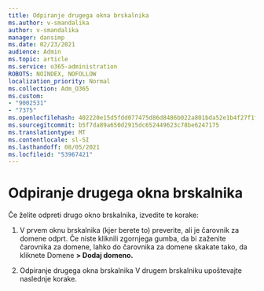 ```yaml
---
title: Odpiranje drugega okna brskalnika
ms.author: v-smandalika
author: v-smandalika
manager: dansimp
ms.date: 02/23/2021
audience: Admin
ms.topic: article
ms.service: o365-administration
ROBOTS: NOINDEX, NOFOLLOW
localization_priority: Normal
ms.collection: Adm_O365
ms.custom:
- "9002531"
- "7375"
ms.openlocfilehash: 402220e15d5fdd077475d86d8486b022a801bda52e1b4f27f1fa385f31316f39
ms.sourcegitcommit: b5f7da89a650d2915dc652449623c78be6247175
ms.translationtype: MT
ms.contentlocale: sl-SI
ms.lasthandoff: 08/05/2021
ms.locfileid: "53967421"
---
```

# <a name="open-a-second-browser-window"></a>Odpiranje drugega okna brskalnika

Če želite odpreti drugo okno brskalnika, izvedite te korake:

1. V prvem oknu brskalnika (kjer berete to) preverite, ali je čarovnik za domene odprt. Če niste kliknili zgornjega gumba, da bi zaženite čarovnika za domene, lahko do čarovnika za domene skakate tako, da kliknete Domene **> Dodaj domeno.**

2. Odpiranje drugega okna brskalnika V drugem brskalniku upoštevajte naslednje korake.
